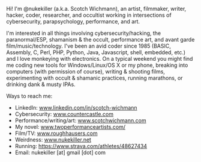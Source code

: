 Hi! I'm @nukekiller (a.k.a. Scotch Wichmann), an artist, filmmaker, writer, hacker, coder, researcher, and occultist working in intersections of cybersecurity, parapsychology, performance, and art. 

I'm interested in all things involving cybersecurity/hacking, the paranormal/ESP, shamanism & the occult, performance art, and avant garde film/music/technology. I've been an avid coder since 1985 (BASIC, Assembly, C, Perl, PHP, Python, Java, Javascript, shell, embedded, etc.) and I love monkeying with electronics.  On a typical weekend you might find me coding new tools for Windows/Linux/OS X or my phone, breaking into computers (with permission of course), writing & shooting films, experimenting with occult & shamanic practices, running marathons, or drinking dank & musty IPAs.

Ways to reach me:
* LinkedIn: www.linkedin.com/in/scotch-wichmann
* Cybersecurity: www.countercastle.com
* Performance/writing/art: www.scotchwichmann.com
* My novel: www.twoperformanceartists.com/
* Film/TV: www.roughhausers.com
* Weirdness: www.nukekiller.net
* Running: https://www.strava.com/athletes/48627434
* Email: nukekiller [at] gmail [dot] com

